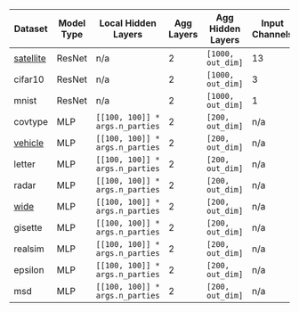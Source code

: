 | Dataset                                                  | Model Type | Local Hidden Layers             | Agg Layers | Agg Hidden Layers | Input Channels | Kernel Size | Task Type  | Loss Function           | Number of Classes | Output Dimension (`out_dim`) | Output Activation Function | Optimizer | Scheduler                         | Batch Size | Learning Rate | Weight Decay | Evaluation Metric | Epochs |
|----------------------------------------------------------|------------|---------------------------------|------------|-------------------|----------------|-------------|------------|-------------------------|-------------------|------------------------------|----------------------------|-----------|-----------------------------------|------------|---------------|--------------|-------------------|--------|
| [satellite](https://vertibench.xtra.science/datasets/1/) | ResNet     | n/a                             | 2          | `[1000, out_dim]` | 13             | 9           | multi-cls  | `nn.CrossEntropyLoss()` | 4                 | 4                            | None                       | `Adam`    | `StepLR(step_size=10, gamma=0.5)` | `32`       | `1e-5`        | `1e-3`       | accuracy          | 50     |
| cifar10                                                  | ResNet     | n/a                             | 2          | `[1000, out_dim]` | 3              | 3           | multi-cls  | `nn.CrossEntropyLoss()` | 10                | 10                           | None                       | `Adam`    | `StepLR(step_size=10, gamma=0.5)` | `128`      | `1e-3`        | `1e-5`       | accuracy          | 50     |
| mnist                                                    | ResNet     | n/a                             | 2          | `[1000, out_dim]` | 1              | 9           | multi-cls  | `nn.CrossEntropyLoss()` | 10                | 10                           | None                       | `Adam`    | `StepLR(step_size=10, gamma=0.5)` | `128`      | `1e-3`        | `1e-5`       | accuracy          | 50     |
| covtype                                                  | MLP        | `[[100, 100]] * args.n_parties` | 2          | `[200, out_dim]`  | n/a            | n/a         | multi-cls  | `nn.CrossEntropyLoss()` | 7                 | 7                            | None                       | `Adam`    | `StepLR(step_size=10, gamma=0.5)` | `128`      | `1e-3`        | `1e-5`       | accuracy          | 50     |
| [vehicle](https://vertibench.xtra.science/datasets/4/)   | MLP        | `[[100, 100]] * args.n_parties` | 2          | `[200, out_dim]`  | n/a            | n/a         | multi-cls  | `nn.CrossEntropyLoss()` | 3                 | 3                            | None                       | `Adam`    | `StepLR(step_size=10, gamma=0.5)` | `128`      | `1e-3`        | `1e-5`       | accuracy          | 50     |
| letter                                                   | MLP        | `[[100, 100]] * args.n_parties` | 2          | `[200, out_dim]`  | n/a            | n/a         | multi-cls  | `nn.CrossEntropyLoss()` | 26                | 26                           | None                       | `Adam`    | `StepLR(step_size=10, gamma=0.5)` | `128`      | `1e-3`        | `1e-5`       | accuracy          | 50     |
| radar                                                    | MLP        | `[[100, 100]] * args.n_parties` | 2          | `[200, out_dim]`  | n/a            | n/a         | multi-cls  | `nn.CrossEntropyLoss()` | 7                 | 7                            | None                       | `Adam`    | `StepLR(step_size=10, gamma=0.5)` | `128`      | `1e-3`        | `1e-5`       | accuracy          | 50     |
| [wide](https://vertibench.xtra.science/datasets/5/)      | MLP        | `[[100, 100]] * args.n_parties` | 2          | `[200, out_dim]`  | n/a            | n/a         | bin-cls    | `nn.BCELoss()`          | 2                 | 1                            | `nn.Sigmoid()`             | `Adam`    | `StepLR(step_size=10, gamma=0.5)` | `128`      | `1e-3`        | `1e-5`       | accuracy          | 50     |
| gisette                                                  | MLP        | `[[100, 100]] * args.n_parties` | 2          | `[200, out_dim]`  | n/a            | n/a         | bin-cls    | `nn.BCELoss()`          | 2                 | 1                            | `nn.Sigmoid()`             | `Adam`    | `StepLR(step_size=10, gamma=0.5)` | `128`      | `1e-3`        | `1e-5`       | accuracy          | 50     |
| realsim                                                  | MLP        | `[[100, 100]] * args.n_parties` | 2          | `[200, out_dim]`  | n/a            | n/a         | bin-cls    | `nn.BCELoss()`          | 2                 | 1                            | `nn.Sigmoid()`             | `Adam`    | `StepLR(step_size=10, gamma=0.5)` | `128`      | `1e-3`        | `1e-5`       | accuracy          | 50     |
| epsilon                                                  | MLP        | `[[100, 100]] * args.n_parties` | 2          | `[200, out_dim]`  | n/a            | n/a         | bin-cls    | `nn.BCELoss()`          | 2                 | 1                            | `nn.Sigmoid()`             | `Adam`    | `StepLR(step_size=10, gamma=0.5)` | `128`      | `1e-3`        | `1e-5`       | accuracy          | 50     |
| msd                                                      | MLP        | `[[100, 100]] * args.n_parties` | 2          | `[200, out_dim]`  | n/a            | n/a         | regression | `nn.MSELoss()`          | n/a               | 1                            | `nn.Sigmoid()`             | `Adam`    | `StepLR(step_size=10, gamma=0.5)` | `128`      | `1e-3`        | `1e-5`       | rmse              | 50     |